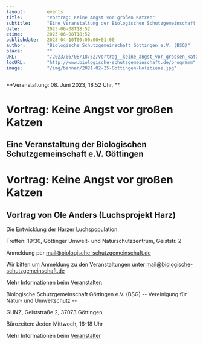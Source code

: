 ```yaml
---
layout:        events
title:         "Vortrag: Keine Angst vor großen Katzen"
subtitle:      "Eine Veranstaltung der Biologischen Schutzgemeinschaft e.V. Göttingen"
date:          2023-06-08T18:52
etime:         2023-06-08T18:52
publishdate:   2023-04-10T00:00:00+01:00
author:        "Biologische Schutzgemeinschaft Göttingen e.V. (BSG)"
place:         ""
URL:           "/2023/06/08/18/52/vortrag__keine_angst_vor_grossen_katzen"
locURL:        "http://www.biologische-schutzgemeinschaft.de/programm"
image:         "/img/banner/2021-02-25-Göttingen-Holzbiene.jpg"
---
```


**Veranstaltung: 08. Juni 2023, 18:52 Uhr, **

Vortrag: Keine Angst vor großen Katzen
===========

Eine Veranstaltung der Biologischen Schutzgemeinschaft e.V. Göttingen
-----------
Vortrag: Keine Angst vor großen Katzen
=============

Vortrag von Ole Anders (Luchsprojekt Harz)
-------------

Die Entwicklung der Harzer Luchspopulation.

Treffen: 19:30, Göttinger Umwelt- und Naturschutzzentrum, Geiststr. 2

Anmeldung per mail@biologische-schutzgemeinschaft.de


Wir bitten um Anmeldung zu den Veranstaltungen unter mail@biologische-schutzgemeinschaft.de

Mehr Informationen beim [Veranstalter](http://www.biologische-schutzgemeinschaft.de/programm.html):

Biologische Schutzgemeinschaft Göttingen e.V. (BSG)
-- Vereinigung für Natur- und Umweltschutz --

GUNZ, Geiststraße 2, 37073 Göttingen

Bürozeiten: Jeden Mittwoch, 16-18 Uhr

Mehr Informationen beim [Veranstalter](http://www.biologische-schutzgemeinschaft.de/programm)
